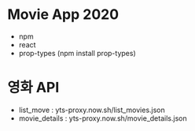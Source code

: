 # Movie App 2020

+ npm
+ react
+ prop-types (npm install prop-types)

# 영화 API
+ list_move : yts-proxy.now.sh/list_movies.json 
+ movie_details : yts-proxy.now.sh/movie_details.json 
